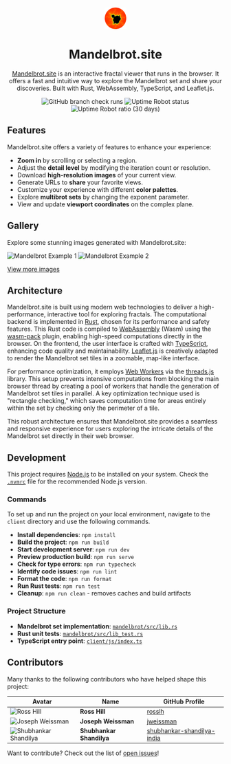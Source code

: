 <p align="center">
  <a href="https://mandelbrot.site">
    <img src="https://raw.githubusercontent.com/rosslh/mandelbrot.site/main/icon.png" height="50px" width="50px" alt="Mandelbrot.site icon">
  </a>
</p>

<h1 align="center">Mandelbrot.site</h1>

<p align="center">
  <a href="https://mandelbrot.site">Mandelbrot.site</a> is an interactive fractal viewer that runs in the browser. It offers a fast and intuitive way to explore the Mandelbrot set and share your discoveries. Built with Rust, WebAssembly, TypeScript, and Leaflet.js.
</p>

<p align="center">
  <img src="https://img.shields.io/github/check-runs/rosslh/mandelbrot.site/main?style=flat&label=Checks" alt="GitHub branch check runs">
  <img src="https://img.shields.io/uptimerobot/status/m792388109-4c544ded2b0e440130ddd401?up_message=online&style=flat&label=Status" alt="Uptime Robot status">
  <img src="https://img.shields.io/uptimerobot/ratio/m792388109-4c544ded2b0e440130ddd401?style=flat&label=Uptime%20(1mo)" alt="Uptime Robot ratio (30 days)">
</p>

## Features

Mandelbrot.site offers a variety of features to enhance your experience:

- **Zoom in** by scrolling or selecting a region.
- Adjust the **detail level** by modifying the iteration count or resolution.
- Download **high-resolution images** of your current view.
- Generate URLs to **share** your favorite views.
- Customize your experience with different **color palettes**.
- Explore **multibrot sets** by changing the exponent parameter.
- View and update **viewport coordinates** on the complex plane.

## Gallery

Explore some stunning images generated with Mandelbrot.site:

<img src="https://raw.githubusercontent.com/rosslh/mandelbrot.site/main/example-images/mandelbrot-01.png" height="200px" alt="Mandelbrot Example 1"> <img src="https://raw.githubusercontent.com/rosslh/mandelbrot.site/main/example-images/mandelbrot-02.png" height="200px" alt="Mandelbrot Example 2">

[View more images](/example-images)

## Architecture

Mandelbrot.site is built using modern web technologies to deliver a high-performance, interactive tool for exploring fractals. The computational backend is implemented in [Rust](https://github.com/rust-lang/rust), chosen for its performance and safety features. This Rust code is compiled to [WebAssembly](https://webassembly.org/) (Wasm) using the [wasm-pack](https://github.com/rustwasm/wasm-pack) plugin, enabling high-speed computations directly in the browser. On the frontend, the user interface is crafted with [TypeScript](https://github.com/microsoft/TypeScript), enhancing code quality and maintainability. [Leaflet.js](https://github.com/Leaflet/Leaflet) is creatively adapted to render the Mandelbrot set tiles in a zoomable, map-like interface.

For performance optimization, it employs [Web Workers](https://developer.mozilla.org/en-US/docs/Web/API/Web_Workers_API) via the [threads.js](https://github.com/andywer/threads.js) library. This setup prevents intensive computations from blocking the main browser thread by creating a pool of workers that handle the generation of Mandelbrot set tiles in parallel. A key optimization technique used is "rectangle checking," which saves computation time for areas entirely within the set by checking only the perimeter of a tile.

This robust architecture ensures that Mandelbrot.site provides a seamless and responsive experience for users exploring the intricate details of the Mandelbrot set directly in their web browser.

## Development

This project requires [Node.js](https://nodejs.org/) to be installed on your system. Check the [`.nvmrc`](client/.nvmrc) file for the recommended Node.js version.

### Commands

To set up and run the project on your local environment, navigate to the `client` directory and use the following commands.

- **Install dependencies**: `npm install`
- **Build the project**: `npm run build`
- **Start development server**: `npm run dev`
- **Preview production build**: `npm run serve`
- **Check for type errors**: `npm run typecheck`
- **Identify code issues**: `npm run lint`
- **Format the code**: `npm run format`
- **Run Rust tests**: `npm run test`
- **Cleanup**: `npm run clean` - removes caches and build artifacts

### Project Structure

- **Mandelbrot set implementation**: [`mandelbrot/src/lib.rs`](mandelbrot/src/lib.rs)
- **Rust unit tests**: [`mandelbrot/src/lib_test.rs`](mandelbrot/src/lib_test.rs)
- **TypeScript entry point**: [`client/js/index.ts`](client/js/index.ts)

## Contributors

Many thanks to the following contributors who have helped shape this project:

| Avatar                                                                                                             | Name                     | GitHub Profile                                                              |
| ------------------------------------------------------------------------------------------------------------------ | ------------------------ | --------------------------------------------------------------------------- |
| <img src="https://avatars.githubusercontent.com/u/8635605?v=4" width="60" height="60" alt="Ross Hill">             | **Ross Hill**            | [rosslh](https://github.com/rosslh)                                         |
| <img src="https://avatars.githubusercontent.com/u/122646?v=4" width="60" height="60" alt="Joseph Weissman">        | **Joseph Weissman**      | [jweissman](https://github.com/jweissman)                                   |
| <img src="https://avatars.githubusercontent.com/u/78155393?v=4" width="60" height="60" alt="Shubhankar Shandilya"> | **Shubhankar Shandilya** | [shubhankar-shandilya-india](https://github.com/shubhankar-shandilya-india) |

Want to contribute? Check out the list of [open issues](https://github.com/rosslh/Mandelbrot.site/issues)!
